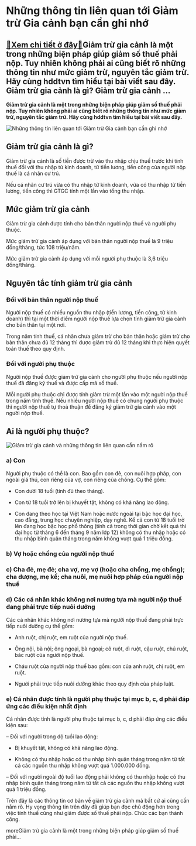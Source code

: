 Những thông tin liên quan tới Giảm trừ Gia cảnh bạn cần ghi nhớ
===============================================================

[:gift:Xem chi tiết ở đây:gift:](https://hddtvn.com/nhung-thong-tin-lien-quan-toi-giam-tru-gia-canh-ban-can-ghi-nho/)Giảm trừ gia cảnh là một trong những biện pháp giúp giảm số thuế phải nộp. Tuy nhiên không phải ai cũng biết rõ những thông tin như mức giảm trừ, nguyên tắc giảm trừ. Hãy cùng hddtvn tìm hiểu tại bài viết sau đây. Giảm trừ gia cảnh là gì? Giảm trừ gia cảnh …
------------------------------------------------------------------------------------------------------------------------------------------------------------------------------------------------------------------------------------------------------------------

**Giảm trừ gia cảnh là một trong những biện pháp giúp giảm số thuế phải nộp. Tuy nhiên không phải ai cũng biết rõ những thông tin như mức giảm trừ, nguyên tắc giảm trừ. Hãy cùng hddtvn tìm hiểu tại bài viết sau đây.**


![Những thông tin liên quan tới Giảm trừ Gia cảnh bạn cần ghi nhớ](https://hddtvn.com/wp-content/uploads/2021/01/giam-tru-gia-canh.jpg)


Giảm trừ gia cảnh là gì?
------------------------


Giảm trừ gia cảnh là số tiền được trừ vào thu nhập chịu thuế trước khi tính thuế đối với thu nhập từ kinh doanh, từ tiền lương, tiền công của người nộp thuế là cá nhân cư trú.


Nếu cá nhân cư trú vừa có thu nhập từ kinh doanh, vừa có thu nhập từ tiền lương, tiền công thì GTGC tính một lần vào tổng thu nhập.


Mức giảm trừ gia cảnh
---------------------


Giảm trừ gia cảnh được tính cho bản thân người nộp thuế và người phụ thuộc.


Mức giảm trừ gia cảnh áp dụng với bản thân người nộp thuế là 9 triệu đồng/tháng, tức 108 triệu/năm.


Mức giảm trừ gia cảnh áp dụng với mỗi người phụ thuộc là 3,6 triệu đồng/tháng.


Nguyên tắc tính giảm trừ gia cảnh
---------------------------------


### Đối với bản thân người nộp thuế


Người nộp thuế có nhiều nguồn thu nhập (tiền lương, tiền công, từ kinh doanh) thì tại một thời điểm người nộp thuế lựa chọn tính giảm trừ gia cảnh cho bản thân tại một nơi.


Trong năm tính thuế, cá nhân chưa giảm trừ cho bản thân hoặc giảm trừ cho bản thân chưa đủ 12 tháng thì được giảm trừ đủ 12 tháng khi thực hiện quyết toán thuế theo quy định.


### Đối với người phụ thuộc


Người nộp thuế được giảm trừ gia cảnh cho người phụ thuộc nếu người nộp thuế đã đăng ký thuế và được cấp mã số thuế.


Mỗi người phụ thuộc chỉ được tính giảm trừ một lần vào một người nộp thuế trong năm tính thuế. Nếu nhiều người nộp thuế có chung người phụ thuộc thì người nộp thuế tự thoả thuận để đăng ký giảm trừ gia cảnh vào một người nộp thuế.


Ai là người phụ thuộc?
----------------------


![Giảm trừ gia cảnh và những thông tin liên quan cần nắm rõ](https://hddtvn.com/wp-content/uploads/2021/01/nguoi-phu-thuoc.jpg "Giảm trừ gia cảnh và những thông tin liên quan cần nắm rõ")


### a) Con


Người phụ thuộc có thể là con. Bao gồm con đẻ, con nuôi hợp pháp, con ngoài giá thú, con riêng của vợ, con riêng của chồng. Cụ thể gồm:


+ Con dưới 18 tuổi (tính đủ theo tháng).


+ Con từ 18 tuổi trở lên bị khuyết tật, không có khả năng lao động.


+ Con đang theo học tại Việt Nam hoặc nước ngoài tại bậc học đại học, cao đẳng, trung học chuyên nghiệp, dạy nghề. Kể cả con từ 18 tuổi trở lên đang học bậc học phổ thông (tính cả trong thời gian chờ kết quả thi đại học từ tháng 6 đến tháng 9 năm lớp 12) không có thu nhập hoặc có thu nhập bình quân tháng trong năm không vượt quá 1 triệu đồng.


### b) Vợ hoặc chồng của người nộp thuế


### c) Cha đẻ, mẹ đẻ; cha vợ, mẹ vợ (hoặc cha chồng, mẹ chồng); cha dượng, mẹ kế; cha nuôi, mẹ nuôi hợp pháp của người nộp thuế


### d) Các cá nhân khác không nơi nương tựa mà người nộp thuế đang phải trực tiếp nuôi dưỡng


Các cá nhân khác không nơi nương tựa mà người nộp thuế đang phải trực tiếp nuôi dưỡng cụ thể gồm:


+ Anh ruột, chị ruột, em ruột của người nộp thuế.


+ Ông nội, bà nội; ông ngoại, bà ngoại; cô ruột, dì ruột, cậu ruột, chú ruột, bác ruột của người nộp thuế.


+ Cháu ruột của người nộp thuế bao gồm: con của anh ruột, chị ruột, em ruột.


+ Người phải trực tiếp nuôi dưỡng khác theo quy định của pháp luật.


### e) Cá nhân được tính là người phụ thuộc tại mục b, c, d phải đáp ứng các điều kiện nhất định


Cá nhân được tính là người phụ thuộc tại mục b, c, d phải đáp ứng các điều kiện sau:


– Đối với người trong độ tuổi lao động:


+ Bị khuyết tật, không có khả năng lao động.


+ Không có thu nhập hoặc có thu nhập bình quân tháng trong năm từ tất cả các nguồn thu nhập không vượt quá 1.000.000 đồng.


– Đối với người ngoài độ tuổi lao động phải không có thu nhập hoặc có thu nhập bình quân tháng trong năm từ tất cả các nguồn thu nhập không vượt quá 1 triệu đồng.


Trên đây là các thông tin cơ bản về giảm trừ gia cảnh mà bất cứ ai cũng cần nắm rõ. Hy vọng thông tin trên đây đã giúp bạn đọc chủ động hơn trong việc tính thuế cũng như giảm được số thuế phải nộp. Chúc các bạn thành công.


moreGiảm trừ gia cảnh là một trong những biện pháp giúp giảm số thuế phải…

